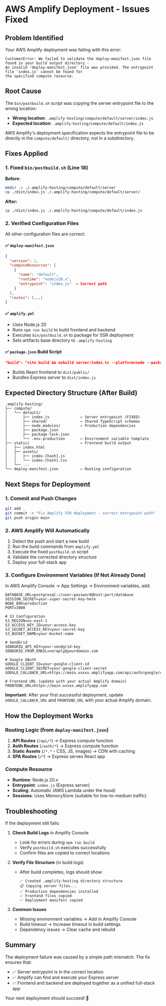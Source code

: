 # AWS Amplify Deployment - Issues Fixed

## Problem Identified

Your AWS Amplify deployment was failing with this error:
```
CustomerError: We failed to validate the deploy-manifest.json file found in your build output directory - 
An invalid 'deploy-manifest.json' file was provided. The entrypoint file 'index.js' cannot be found for 
the specified compute resource.
```

## Root Cause

The `bin/postbuild.sh` script was copying the server entrypoint file to the wrong location:
- **Wrong location**: `.amplify-hosting/compute/default/server/index.js`
- **Expected location**: `.amplify-hosting/compute/default/index.js`

AWS Amplify's deployment specification expects the entrypoint file to be directly in the `compute/default/` directory, not in a subdirectory.

## Fixes Applied

### 1. Fixed `bin/postbuild.sh` (Line 18)

**Before:**
```bash
mkdir -p ./.amplify-hosting/compute/default/server
cp ./dist/index.js ./.amplify-hosting/compute/default/server/
```

**After:**
```bash
cp ./dist/index.js ./.amplify-hosting/compute/default/index.js
```

### 2. Verified Configuration Files

All other configuration files are correct:

#### ✅ `deploy-manifest.json`
```json
{
  "version": 1,
  "computeResources": [
    {
      "name": "default",
      "runtime": "nodejs20.x",
      "entrypoint": "index.js"  ← Correct path
    }
  ],
  "routes": [...]
}
```

#### ✅ `amplify.yml`
- Uses Node.js 20
- Runs `npm run build` to build frontend and backend
- Executes `bin/postbuild.sh` to package for SSR deployment
- Sets artifacts base directory to `.amplify-hosting`

#### ✅ `package.json` Build Script
```json
"build": "vite build && esbuild server/index.ts --platform=node --packages=external --bundle --format=esm --outdir=dist"
```
- Builds React frontend to `dist/public/`
- Bundles Express server to `dist/index.js`

## Expected Directory Structure (After Build)

```
.amplify-hosting/
├── compute/
│   └── default/
│       ├── index.js              ← Server entrypoint (FIXED)
│       ├── shared/               ← Shared TypeScript schemas
│       ├── node_modules/         ← Production dependencies
│       ├── package.json
│       ├── package-lock.json
│       └── .env.production       ← Environment variable template
├── static/                       ← Frontend build output
│   ├── index.html
│   ├── assets/
│   │   ├── index-[hash].js
│   │   └── index-[hash].css
│   └── ...
└── deploy-manifest.json          ← Routing configuration
```

## Next Steps for Deployment

### 1. Commit and Push Changes

```bash
git add .
git commit -m "Fix Amplify SSR deployment - correct entrypoint path"
git push origin main
```

### 2. AWS Amplify Will Automatically

1. Detect the push and start a new build
2. Run the build commands from `amplify.yml`
3. Execute the fixed `postbuild.sh` script
4. Validate the corrected directory structure
5. Deploy your full-stack app

### 3. Configure Environment Variables (If Not Already Done)

In AWS Amplify Console → App Settings → Environment variables, add:

```
DATABASE_URL=postgresql://user:password@host:port/database
SESSION_SECRET=your-super-secret-key-here
NODE_ENV=production
PORT=3000

# S3 Configuration
S3_REGION=us-east-1
S3_ACCESS_KEY_ID=your-access-key
S3_SECRET_ACCESS_KEY=your-secret-key
S3_BUCKET_NAME=your-bucket-name

# SendGrid
SENDGRID_API_KEY=your-sendgrid-key
SENDGRID_FROM_EMAIL=noreply@yourdomain.com

# Google OAuth
GOOGLE_CLIENT_ID=your-google-client-id
GOOGLE_CLIENT_SECRET=your-google-client-secret
GOOGLE_CALLBACK_URL=https://main.xxxxx.amplifyapp.com/api/auth/google/callback

# Frontend URL (update with your actual Amplify domain)
FRONTEND_URL=https://main.xxxxx.amplifyapp.com
```

**Important**: After your first successful deployment, update `GOOGLE_CALLBACK_URL` and `FRONTEND_URL` with your actual Amplify domain.

## How the Deployment Works

### Routing Logic (from `deploy-manifest.json`)

1. **API Routes** (`/api/*`) → Express compute function
2. **Auth Routes** (`/auth/*`) → Express compute function  
3. **Static Assets** (`/*.*` - CSS, JS, images) → CDN with caching
4. **SPA Routes** (`/*`) → Express serves React app

### Compute Resource

- **Runtime**: Node.js 20.x
- **Entrypoint**: `index.js` (Express server)
- **Scaling**: Automatic (AWS Lambda under the hood)
- **Sessions**: Uses MemoryStore (suitable for low-to-medium traffic)

## Troubleshooting

If the deployment still fails:

1. **Check Build Logs** in Amplify Console
   - Look for errors during `npm run build`
   - Verify `postbuild.sh` executes successfully
   - Confirm files are copied to correct locations

2. **Verify File Structure** (in build logs)
   - After build completes, logs should show:
     ```
     ✅ Created .amplify-hosting directory structure
     📋 Copying server files...
     ✅ Production dependencies installed
     ✅ Frontend files copied
     ✅ Deployment manifest copied
     ```

3. **Common Issues**
   - Missing environment variables → Add in Amplify Console
   - Build timeout → Increase timeout in build settings
   - Dependency issues → Clear cache and rebuild

## Summary

The deployment failure was caused by a simple path mismatch. The fix ensures that:
- ✅ Server entrypoint is in the correct location
- ✅ Amplify can find and execute your Express server
- ✅ Frontend and backend are deployed together as a unified full-stack app

Your next deployment should succeed! 🚀
